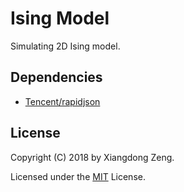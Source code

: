# Ising Model

Simulating 2D Ising model.

## Dependencies

- [Tencent/rapidjson](https://github.com/Tencent/rapidjson)

## License

Copyright (C) 2018 by Xiangdong Zeng.

Licensed under the [MIT](LICENSE) License.
